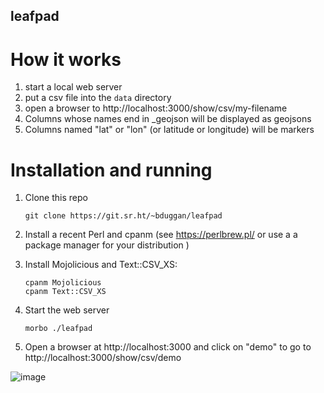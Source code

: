 ## leafpad

# How it works

1. start a local web server
1. put a csv file into the `data` directory
2. open a browser to http://localhost:3000/show/csv/my-filename
3. Columns whose names end in _geojson will be displayed as geojsons
4. Columns named "lat" or "lon" (or latitude or longitude) will be markers

# Installation and running

1. Clone this repo
    ```
    git clone https://git.sr.ht/~bduggan/leafpad
    ```

2. Install a recent Perl and cpanm (see https://perlbrew.pl/ or use a a package manager for your distribution )

3. Install Mojolicious and Text::CSV_XS:
     ```
     cpanm Mojolicious
     cpanm Text::CSV_XS
     ```

4. Start the web server
     ```
     morbo ./leafpad
     ```

4. Open a browser at http://localhost:3000 and click on "demo" to go to http://localhost:3000/show/csv/demo

![image](https://user-images.githubusercontent.com/58956/229796970-f79e5bbc-f180-4e5c-ad1d-0d1ff07822cc.png)
